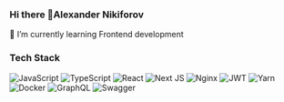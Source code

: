 ### Hi there 👋Alexander Nikiforov

 🌱 I’m currently learning Frontend development

### Tech Stack
![JavaScript](https://img.shields.io/badge/javascript-%23323330.svg?style=for-the-badge&logo=javascript&logoColor=%23F7DF1E) 
![TypeScript](https://img.shields.io/badge/typescript-%23007ACC.svg?style=for-the-badge&logo=typescript&logoColor=white) 
![React](https://img.shields.io/badge/React-blank?style=for-the-badge&logo=react&logoColor=white)
![Next JS](https://img.shields.io/badge/Next-black?style=for-the-badge&logo=next.js&logoColor=white) 
![Nginx](https://img.shields.io/badge/nginx-%23009639.svg?style=for-the-badge&logo=nginx&logoColor=white) 
![JWT](https://img.shields.io/badge/JWT-black?style=for-the-badge&logo=JSON%20web%20tokens) 
![Yarn](https://img.shields.io/badge/yarn-%232C8EBB.svg?style=for-the-badge&logo=yarn&logoColor=white) 
![Docker](https://img.shields.io/badge/docker-%230db7ed.svg?style=for-the-badge&logo=docker&logoColor=white) 
![GraphQL](https://img.shields.io/badge/-GraphQL-E10098?style=for-the-badge&logo=graphql&logoColor=white) 
![Swagger](https://img.shields.io/badge/-Swagger-%23Clojure?style=for-the-badge&logo=swagger&logoColor=white)
<!--
**chopas11/chopas11** is a ✨ _special_ ✨ repository because its `README.md` (this file) appears on your GitHub profile.

Here are some ideas to get you started:

- 🔭 I’m currently working on ...
- 🌱 I’m currently learning ...
- 👯 I’m looking to collaborate on ...
- 🤔 I’m looking for help with ...
- 💬 Ask me about ...
- 📫 How to reach me: ...
- 😄 Pronouns: ...
- ⚡ Fun fact: ...
-->
